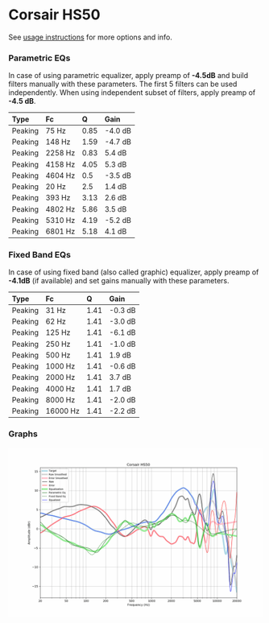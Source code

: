 # Corsair HS50
See [usage instructions](https://github.com/jaakkopasanen/AutoEq#usage) for more options and info.

### Parametric EQs
In case of using parametric equalizer, apply preamp of **-4.5dB** and build filters manually
with these parameters. The first 5 filters can be used independently.
When using independent subset of filters, apply preamp of **-4.5 dB**.

| Type    | Fc      |    Q | Gain    |
|:--------|:--------|:-----|:--------|
| Peaking | 75 Hz   | 0.85 | -4.0 dB |
| Peaking | 148 Hz  | 1.59 | -4.7 dB |
| Peaking | 2258 Hz | 0.83 | 5.4 dB  |
| Peaking | 4158 Hz | 4.05 | 5.3 dB  |
| Peaking | 4604 Hz | 0.5  | -3.5 dB |
| Peaking | 20 Hz   | 2.5  | 1.4 dB  |
| Peaking | 393 Hz  | 3.13 | 2.6 dB  |
| Peaking | 4802 Hz | 5.86 | 3.5 dB  |
| Peaking | 5310 Hz | 4.19 | -5.2 dB |
| Peaking | 6801 Hz | 5.18 | 4.1 dB  |

### Fixed Band EQs
In case of using fixed band (also called graphic) equalizer, apply preamp of **-4.1dB**
(if available) and set gains manually with these parameters.

| Type    | Fc       |    Q | Gain    |
|:--------|:---------|:-----|:--------|
| Peaking | 31 Hz    | 1.41 | -0.3 dB |
| Peaking | 62 Hz    | 1.41 | -3.0 dB |
| Peaking | 125 Hz   | 1.41 | -6.1 dB |
| Peaking | 250 Hz   | 1.41 | -1.0 dB |
| Peaking | 500 Hz   | 1.41 | 1.9 dB  |
| Peaking | 1000 Hz  | 1.41 | -0.6 dB |
| Peaking | 2000 Hz  | 1.41 | 3.7 dB  |
| Peaking | 4000 Hz  | 1.41 | 1.7 dB  |
| Peaking | 8000 Hz  | 1.41 | -2.0 dB |
| Peaking | 16000 Hz | 1.41 | -2.2 dB |

### Graphs
![](./Corsair%20HS50.png)